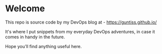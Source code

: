# Welcome

This repo is source code by my DevOps blog at - https://guntiss.github.io/

It's where I put snippets from my everyday DevOps adventures, in case it comes in handy in the future.

Hope you’ll find anything useful here.
